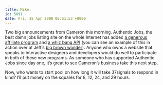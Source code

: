 ```yaml
---
title: Mike.
id: 5891
date: Fri, 18 Apr 2008 05:51:53 +0000
---
```


Two big announcements from Cameron this morning. Authentic Jobs, the best damn jobs listing site on the whole Internet has added [a generous affiliate program](http://authenticjobs.com/affiliates/) and [a whiz bang <span class="caps">API</span>](http://authenticjobs.com/api/) (you can see an example of this in action over at Jeff’s [big brown wonder](http://jeffcroft.com)). Anyone who owns a website that speaks to interactive designers and developers would do well to participate in both of these new programs. As someone who has supported Authentic Jobs since day one, it’s great to see Cameron’s business take this next step.  

Now, who wants to start pool on how long it will take 37signals to respond in kind? I’ll put money on the squares for 8, 12, 24, and 29 hours.





